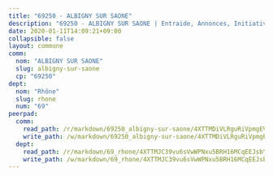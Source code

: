 ```yaml
---
title: "69250 - ALBIGNY SUR SAONE"
description: "69250 - ALBIGNY SUR SAONE | Entraide, Annonces, Initiatives"
date: 2020-01-11T14:09:21+09:00
collapsible: false
layout: commune
comm:
  nom: "ALBIGNY SUR SAONE"
  slug: albigny-sur-saone
  cp: "69250"
dept:
  nom: "Rhône"
  slug: rhone
  num: "69"
peerpad:
  comm:
    read_path: /r/markdown/69250_albigny-sur-saone/4XTTMDiVLRguRiVpmgEV8jfJungaCiL3h6sFSXiTyduGpzjE7
    write_path: /w/markdown/69250_albigny-sur-saone/4XTTMDiVLRguRiVpmgEV8jfJungaCiL3h6sFSXiTyduGpzjE7-K3TgTs1Nw1LAL7bAJmjS2RYAEjiV19V32peNGddz42sJNfywEeNsfKcd4EWbvwxFPrvPFvyP9H5AkChcRKaCBe9ZTSRRYCMR91qSV41mYHTe78nd5ap7j9VWNb47emfd6PUzpEeT
  dept:
    read_path: /r/markdown/69_rhone/4XTTMJC39vu6sVwWPNxu5BRH16MCqEEJsbYu4RNyAxnNmNtVW
    write_path: /w/markdown/69_rhone/4XTTMJC39vu6sVwWPNxu5BRH16MCqEEJsbYu4RNyAxnNmNtVW-K3TgUzVUEXrXvc8NoaD9JfiBpc5MBFP7KZFqLEsm11xqJDEwSVMy7UACp2eYMzek3K6y2WLoyzq5xdKMZeizKNpfHbUBgJcoYSqfidBaPx8RcTCPmdCXhdgeLZLEYHVco5fHD6Pz
---
```


